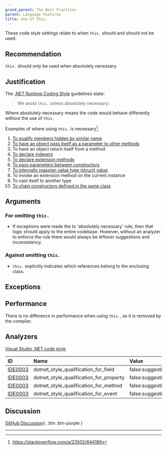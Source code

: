 ```yaml
---
grand_parent: The Best Practices
parent: Language Features
title: Use of this.
---
```


These code style settings relate to when `this.` should and should not be used.

## Recommendation

`this.` should only be used when absolutely necessary.

## Justification

The [.NET Runtime Coding Style](https://github.com/dotnet/runtime/blob/master/docs/coding-guidelines/coding-style.md) guidelines state:

> We avoid `this.` unless absolutely necessary:

Where absolutely necessary means the code would behave differently without the use of `this.`

Examples of where using `this.` is necessary[^1]:

 1. [To qualify members hidden by similar name][2]
 2. [To have an object pass itself as a parameter to other methods][3]
 3. To have an object return itself from a method
 4. [To declare indexers][4]
 5. [To declare extension methods][5]
 6. [To pass parameters between constructors][6]
 7. [To internally reassign value type (struct) value][7].
 8. To invoke an extension method on the current instance
 9. To cast itself to another type
 10. [To chain constructors defined in the same class][8]

  [2]: https://docs.microsoft.com/en-us/dotnet/csharp/language-reference/keywords/this
  [3]: https://docs.microsoft.com/en-us/dotnet/csharp/language-reference/keywords/this
  [4]: https://docs.microsoft.com/en-us/dotnet/csharp/programming-guide/indexers/index
  [5]: https://docs.microsoft.com/en-us/dotnet/csharp/programming-guide/classes-and-structs/extension-methods
  [6]: http://www.codeproject.com/Articles/7011/An-Intro-to-Constructors-in-C%29
  [7]: https://stackoverflow.com/questions/194484/whats-the-strangest-corner-case-youve-seen-in-c-or-net/1800162#1800162
  [8]: https://stackoverflow.com/questions/1814953/c-sharp-constructor-chaining-how-to-do-it

## Arguments

### For omitting `this.`

* If exceptions were made the to 'absolutely necessary' rule, then that logic should apply to the entire codebase. However, without an analyzer to enforce the rule there would always be leftover suggestions and inconsistency.

### Against omitting `this.`

* `this.` explicitly indicates which references belong to the enclosing class.

## Exceptions

## Performance

There is no difference in performance when using `this.`, as it is removed by the compiler.

## Analyzers

[Visual Studio .NET code style](https://docs.microsoft.com/en-us/visualstudio/ide/editorconfig-language-conventions?#this-and-me)

| ID | Name | Value
|:-|:-|:-|
| [IDE0003][1] | dotnet_style_qualification_for_field | false:suggestion |
| [IDE0003][1] | dotnet_style_qualification_for_property | false:suggestion |
| [IDE0003][1] | dotnet_style_qualification_for_method | false:suggestion |
| [IDE0003][1] | dotnet_style_qualification_for_event | false:suggestion |

[1]: https://docs.microsoft.com/en-us/visualstudio/ide/editorconfig-language-conventions?#this-and-me

## Discussion

[GitHub Discussion](https://github.com/kmgallahan/Style-as-Code/issues/1){: .btn .btn-purple }

---

[^1]: https://stackoverflow.com/a/23502/644186
